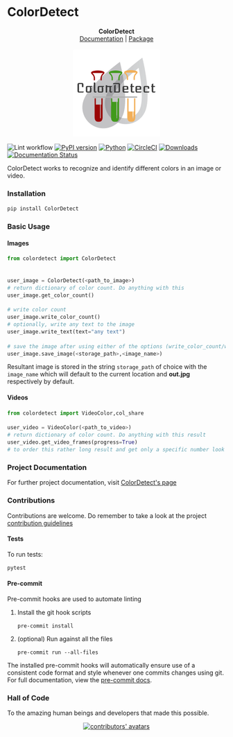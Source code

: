 # ColorDetect

<p align="center">
  <b>ColorDetect</b><br>
  <a href="https://colordetect.readthedocs.io/en/latest/">Documentation</a> |
  <a href="https://pypi.org/project/ColorDetect/">Package</a> 
  <br><br>
  <img src="./img/ColorDetect.png" alt="ColorDetect">
</p>

![Lint workflow](https://github.com/MarvinKweyu/ColorDetect/actions/workflows/lint.yml/badge.svg?branch=master)
[![PyPI version](https://badge.fury.io/py/ColorDetect.svg)](https://pypi.org/project/ColorDetect/)
[![Python](https://img.shields.io/badge/python-3.6%7C3.7%7C3.8%7C3.9-green)](https://pypi.org/project/ColorDetect/)
[![CircleCI](https://circleci.com/gh/MarvinKweyu/ColorDetect.svg?style=svg)](https://circleci.com/gh/MarvinKweyu/ColorDetect)
[![Downloads](https://pepy.tech/badge/colordetect)](https://pypi.org/project/ColorDetect/)
[![Documentation Status](https://readthedocs.org/projects/colordetect/badge/?version=master)](https://colordetect.readthedocs.io/en/master/)

ColorDetect works to recognize and identify different colors in an image or video.

### Installation

```bash
pip install ColorDetect
```

### Basic Usage

#### Images

```python
from colordetect import ColorDetect


user_image = ColorDetect(<path_to_image>)
# return dictionary of color count. Do anything with this
user_image.get_color_count()

# write color count
user_image.write_color_count()
# optionally, write any text to the image
user_image.write_text(text="any text")

# save the image after using either of the options (write_color_count/write_text) or both
user_image.save_image(<storage_path>,<image_name>)

```

Resultant image is stored in the string `storage_path` of choice with the `image_name` which will default to the current location and **out.jpg** respectively by default.

#### Videos

```python
from colordetect import VideoColor,col_share

user_video = VideoColor(<path_to_video>)
# return dictionary of color count. Do anything with this result
user_video.get_video_frames(progress=True)
# to order this rather long result and get only a specific number look up the `col_share` module
```

### Project Documentation

For further project documentation, visit [ColorDetect's page](https://colordetect.readthedocs.io/en/latest/)

### Contributions

Contributions are welcome.
Do remember to take a look at the project [contribution guidelines](https://github.com/MarvinKweyu/ColorDetect/blob/master/CONTRIBUTING.rst)

#### Tests

To run tests:

```bash
pytest
```

#### Pre-commit

Pre-commit hooks are used to automate linting

1. Install the git hook scripts
   ```shell
   pre-commit install
   ```

1. (optional) Run against all the files
    ```shell
   pre-commit run --all-files
   ```

The installed pre-commit hooks will automatically ensure use of a consistent code format and style whenever one commits
changes using git. For full documentation, view the [pre-commit docs](https://pre-commit.com/).

### Hall of Code

To the amazing human beings and developers that made this possible.

<div align="center">
    <a href="https://github.com/MarvinKweyu/ColorDetect/graphs/contributors">
        <img alt="contributors' avatars" src="https://contrib.rocks/image?repo=MarvinKweyu/ColorDetect" />
    </a>
</div>
